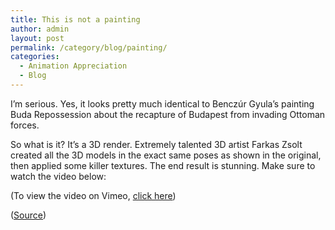 ```yaml
---
title: This is not a painting
author: admin
layout: post
permalink: /category/blog/painting/
categories:
  - Animation Appreciation
  - Blog
---
```

I&#8217;m serious. Yes, it looks pretty much identical to Benczúr Gyula&#8217;s painting Buda Repossession about the recapture of Budapest from invading Ottoman forces.

So what is it? It&#8217;s a 3D render. Extremely talented 3D artist Farkas Zsolt created all the 3D models in the exact same poses as shown in the original, then applied some killer textures. The end result is stunning. Make sure to watch the video below:



(To view the video on Vimeo, <a href="http://vimeo.com/ekhobox/budavarvisszavetele" target="_blank">click here</a>)

(<a href="http://kotaku.com/this-isnt-actually-a-classic-painting-its-a-modern-m-1554939501" target="_blank">Source</a>)